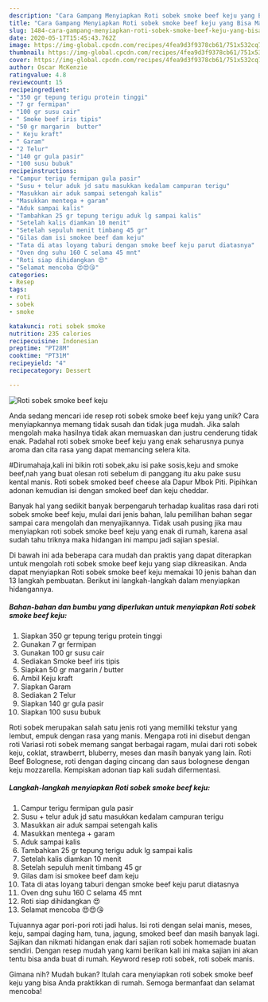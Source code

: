 ```yaml
---
description: "Cara Gampang Menyiapkan Roti sobek smoke beef keju yang Bisa Manjain Lidah"
title: "Cara Gampang Menyiapkan Roti sobek smoke beef keju yang Bisa Manjain Lidah"
slug: 1484-cara-gampang-menyiapkan-roti-sobek-smoke-beef-keju-yang-bisa-manjain-lidah
date: 2020-05-17T15:45:43.762Z
image: https://img-global.cpcdn.com/recipes/4fea9d3f9378cb61/751x532cq70/roti-sobek-smoke-beef-keju-foto-resep-utama.jpg
thumbnail: https://img-global.cpcdn.com/recipes/4fea9d3f9378cb61/751x532cq70/roti-sobek-smoke-beef-keju-foto-resep-utama.jpg
cover: https://img-global.cpcdn.com/recipes/4fea9d3f9378cb61/751x532cq70/roti-sobek-smoke-beef-keju-foto-resep-utama.jpg
author: Oscar McKenzie
ratingvalue: 4.8
reviewcount: 15
recipeingredient:
- "350 gr tepung terigu protein tinggi"
- "7 gr fermipan"
- "100 gr susu cair"
- " Smoke beef iris tipis"
- "50 gr margarin  butter"
- " Keju kraft"
- " Garam"
- "2 Telur"
- "140 gr gula pasir"
- "100 susu bubuk"
recipeinstructions:
- "Campur terigu fermipan gula pasir"
- "Susu + telur aduk jd satu masukkan kedalam campuran terigu"
- "Masukkan air aduk sampai setengah kalis"
- "Masukkan mentega + garam"
- "Aduk sampai kalis"
- "Tambahkan 25 gr tepung terigu aduk lg sampai kalis"
- "Setelah kalis diamkan 10 menit"
- "Setelah sepuluh menit timbang 45 gr"
- "Gilas dam isi smokee beef dam keju"
- "Tata di atas loyang taburi dengan smoke beef keju parut diatasnya"
- "Oven dng suhu 160 C selama 45 mnt"
- "Roti siap dihidangkan 😍"
- "Selamat mencoba 😍😍😘"
categories:
- Resep
tags:
- roti
- sobek
- smoke

katakunci: roti sobek smoke 
nutrition: 235 calories
recipecuisine: Indonesian
preptime: "PT28M"
cooktime: "PT31M"
recipeyield: "4"
recipecategory: Dessert

---
```



![Roti sobek smoke beef keju](https://img-global.cpcdn.com/recipes/4fea9d3f9378cb61/751x532cq70/roti-sobek-smoke-beef-keju-foto-resep-utama.jpg)

Anda sedang mencari ide resep roti sobek smoke beef keju yang unik? Cara menyiapkannya memang tidak susah dan tidak juga mudah. Jika salah mengolah maka hasilnya tidak akan memuaskan dan justru cenderung tidak enak. Padahal roti sobek smoke beef keju yang enak seharusnya punya aroma dan cita rasa yang dapat memancing selera kita.

#Dirumahaja,kali ini bikin roti sobek,aku isi pake sosis,keju and smoke beef,nah yang buat olesan roti sebelum di panggang itu aku pake susu kental manis. Roti sobek smoked beef cheese ala Dapur Mbok Piti. Pipihkan adonan kemudian isi dengan smoked beef dan keju cheddar.

Banyak hal yang sedikit banyak berpengaruh terhadap kualitas rasa dari roti sobek smoke beef keju, mulai dari jenis bahan, lalu pemilihan bahan segar sampai cara mengolah dan menyajikannya. Tidak usah pusing jika mau menyiapkan roti sobek smoke beef keju yang enak di rumah, karena asal sudah tahu triknya maka hidangan ini mampu jadi sajian spesial.


Di bawah ini ada beberapa cara mudah dan praktis yang dapat diterapkan untuk mengolah roti sobek smoke beef keju yang siap dikreasikan. Anda dapat menyiapkan Roti sobek smoke beef keju memakai 10 jenis bahan dan 13 langkah pembuatan. Berikut ini langkah-langkah dalam menyiapkan hidangannya.

<!--inarticleads1-->

##### Bahan-bahan dan bumbu yang diperlukan untuk menyiapkan Roti sobek smoke beef keju:

1. Siapkan 350 gr tepung terigu protein tinggi
1. Gunakan 7 gr fermipan
1. Gunakan 100 gr susu cair
1. Sediakan  Smoke beef iris tipis
1. Siapkan 50 gr margarin / butter
1. Ambil  Keju kraft
1. Siapkan  Garam
1. Sediakan 2 Telur
1. Siapkan 140 gr gula pasir
1. Siapkan 100 susu bubuk


Roti sobek merupakan salah satu jenis roti yang memiliki tekstur yang lembut, empuk dengan rasa yang manis. Mengapa roti ini disebut dengan roti Variasi roti sobek memang sangat berbagai ragam, mulai dari roti sobek keju, coklat, strawberrt, bluberry, meses dan masih banyak yang lain. Roti Beef Bolognese, roti dengan daging cincang dan saus bolognese dengan keju mozzarella. Kempiskan adonan tiap kali sudah difermentasi. 

<!--inarticleads2-->

##### Langkah-langkah menyiapkan Roti sobek smoke beef keju:

1. Campur terigu fermipan gula pasir
1. Susu + telur aduk jd satu masukkan kedalam campuran terigu
1. Masukkan air aduk sampai setengah kalis
1. Masukkan mentega + garam
1. Aduk sampai kalis
1. Tambahkan 25 gr tepung terigu aduk lg sampai kalis
1. Setelah kalis diamkan 10 menit
1. Setelah sepuluh menit timbang 45 gr
1. Gilas dam isi smokee beef dam keju
1. Tata di atas loyang taburi dengan smoke beef keju parut diatasnya
1. Oven dng suhu 160 C selama 45 mnt
1. Roti siap dihidangkan 😍
1. Selamat mencoba 😍😍😘


Tujuannya agar pori-pori roti jadi halus. Isi roti dengan selai manis, meses, keju, sampai daging ham, tuna, jagung, smoked beef dan masih banyak lagi. Sajikan dan nikmati hidangan enak dari sajian roti sobek homemade buatan sendiri. Dengan resep mudah yang kami berikan kali ini maka sajian ini akan tentu bisa anda buat di rumah. Keyword resep roti sobek, roti sobek manis. 

Gimana nih? Mudah bukan? Itulah cara menyiapkan roti sobek smoke beef keju yang bisa Anda praktikkan di rumah. Semoga bermanfaat dan selamat mencoba!
